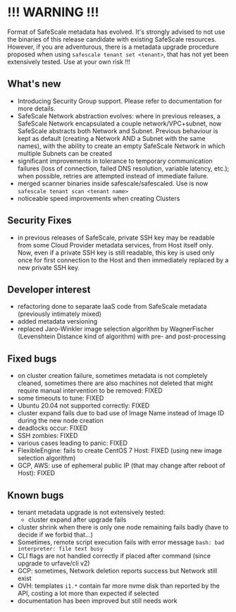 # !!! WARNING !!!

Format of SafeScale metadata has evolved. It's strongly advised to not use the binaries of this release candidate with existing SafeScale resources. However, if you are adventurous, there is a metadata upgrade procedure proposed when using `safescale tenant set <tenant>`, that has not yet been extensively tested. Use at your own risk !!!

## What's new

- Introducing Security Group support. Please refer to documentation for more details.
- SafeScale Network abstraction evolves: where in previous releases, a SafeScale Network encapsulated a couple network/VPC+subnet, now SafeScale abstracts both Network and Subnet. Previous behaviour is kept as default (creating a Network AND a Subnet with the same names), with the ability to create an empty SafeScale Network in which multiple Subnets can be created
- significant improvements in tolerance to temporary communication failures (loss of connection, failed DNS resolution, variable latency, etc.); when possible, retries are attempted instead of immediate failure.
- merged scanner binaries inside safescale/safescaled. Use is now `safescale tenant scan <tenant name>`
- noticeable speed improvements when creating Clusters

## Security Fixes

- in previous releases of SafeScale, private SSH key may be readable from some Cloud Provider metadata services, from Host itself only. Now, even if a private SSH key is still readable, this key is used only once for first connection to the Host and then immediately replaced by a new private SSH key.
 
## Developer interest

- refactoring done to separate IaaS code from SafeScale metadata (previously intimately mixed)
- added metadata versioning
- replaced Jaro-Winkler image selection algorithm by WagnerFischer (Levenshtein Distance kind of algorithm) with pre- and post-processing

## Fixed bugs
- on cluster creation failure, sometimes metadata is not completely cleaned, sometimes there are also machines not deleted that might require manual intervention to be removed: FIXED
- some timeouts to tune: FIXED
- Ubuntu 20.04 not supported correctly: FIXED
- cluster expand fails due to bad use of Image Name instead of Image ID during the new node creation
- deadlocks occur: FIXED
- SSH zombies: FIXED
- various cases leading to panic: FIXED
- FlexibleEngine: fails to create CentOS 7 Host: FIXED (using new image selection algorithm)
- GCP, AWS: use of ephemeral public IP (that may change after reboot of Host): FIXED

## Known bugs
- tenant metadata upgrade is not extensively tested:
   - cluster expand after upgrade fails
- cluster shrink when there is only one node remaining fails badly (have to decide if we forbid that...)
- Sometimes, remote script execution fails with error message `bash: bad interpreter: file text busy`
- CLI flags are not handled correctly if placed after command (since upgrade to urfave/cli v2)
- GCP: sometimes, Network deletion reports success but Network still exist
- OVH: templates `i1.*` contain far more nvme disk than reported by the API, costing a lot more than expected if selected
- documentation has been improved but still needs work
